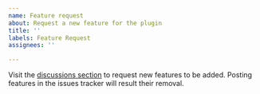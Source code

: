 ```yaml
---
name: Feature request
about: Request a new feature for the plugin
title: ''
labels: Feature Request
assignees: ''

---
```


Visit the [discussions section](https://github.com/OmerBenGera/WildLoaders/discussions) to request new features to be added.
Posting features in the issues tracker will result their removal.
